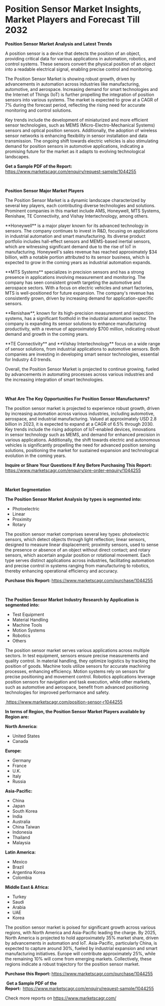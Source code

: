 <p><h1>Position Sensor Market Insights, Market Players and Forecast Till 2032</h1></p><p><strong>Position Sensor Market Analysis and Latest Trends</strong></p>
<p><p>A position sensor is a device that detects the position of an object, providing critical data for various applications in automation, robotics, and control systems. These sensors convert the physical position of an object into a readable electrical signal, enabling precise control and monitoring.</p><p>The Position Sensor Market is showing robust growth, driven by advancements in automation across industries like manufacturing, automotive, and aerospace. Increasing demand for smart technologies and the Internet of Things (IoT) is further propelling the integration of position sensors into various systems. The market is expected to grow at a CAGR of 7% during the forecast period, reflecting the rising need for accurate monitoring and control solutions.</p><p>Key trends include the development of miniaturized and more efficient sensor technologies, such as MEMS (Micro-Electro-Mechanical Systems) sensors and optical position sensors. Additionally, the adoption of wireless sensor networks is enhancing flexibility in sensor installation and data transmission. The ongoing shift towards electric vehicles is also stimulating demand for position sensors in automotive applications, indicating a promising future for the market as it adapts to evolving technological landscapes.</p></p>
<p><strong>Get a Sample PDF of the Report:&nbsp;</strong> <a href="https://www.marketscagr.com/enquiry/request-sample/1044255?utm_campaign=3115&utm_medium=2&utm_source=Github&utm_content=ia&utm_term=06042025&utm_id=position-sensor">https://www.marketscagr.com/enquiry/request-sample/1044255</a></p>
<p>&nbsp;</p>
<p><strong>Position Sensor Major Market Players</strong></p>
<p><p>The Position Sensor Market is a dynamic landscape characterized by several key players, each contributing diverse technologies and solutions. Prominent companies in this market include AMS, Honeywell, MTS Systems, Renishaw, TE Connectivity, and Vishay Intertechnology, among others.</p><p>**Honeywell** is a major player known for its advanced technology in sensors. The company continues to invest in R&D, focusing on applications in industrial automation and smart manufacturing. Its diverse product portfolio includes hall-effect sensors and MEMS-based inertial sensors, which are witnessing significant demand due to the rise of IoT in manufacturing. Honeywell's sales revenue has reached approximately $34 billion, with a notable portion attributed to its sensor business, which is expected to grow in the coming years as industrial automation expands.</p><p>**MTS Systems** specializes in precision sensors and has a strong presence in applications involving measurement and monitoring. The company has seen consistent growth targeting the automotive and aerospace sectors. With a focus on electric vehicles and smart factories, MTS is well-positioned for future expansion. The company's revenue has consistently grown, driven by increasing demand for application-specific sensors.</p><p>**Renishaw**, known for its high-precision measurement and inspection systems, has a significant foothold in the industrial automation sector. The company is expanding its sensor solutions to enhance manufacturing productivity, with a revenue of approximately $700 million, indicating robust demand and growth in the coming years.</p><p>**TE Connectivity** and **Vishay Intertechnology** focus on a wide range of sensor solutions, from industrial applications to automotive sensors. Both companies are investing in developing smart sensor technologies, essential for Industry 4.0 trends.</p><p>Overall, the Position Sensor Market is projected to continue growing, fueled by advancements in automating processes across various industries and the increasing integration of smart technologies.</p></p>
<p>&nbsp;</p>
<p><strong>What Are The Key Opportunities For Position Sensor Manufacturers?</strong></p>
<p><p>The position sensor market is projected to experience robust growth, driven by increasing automation across various industries, including automotive, aerospace, and industrial manufacturing. Valued at approximately USD 2.8 billion in 2023, it is expected to expand at a CAGR of 6.5% through 2030. Key trends include the rising adoption of IoT-enabled devices, innovations in sensor technology such as MEMS, and demand for enhanced precision in various applications. Additionally, the shift towards electric and autonomous vehicles is significantly propelling the need for advanced position sensing solutions, positioning the market for sustained expansion and technological evolution in the coming years.</p></p>
<p><strong>Inquire or Share Your Questions If Any Before Purchasing This Report:</strong> <a href="https://www.marketscagr.com/enquiry/pre-order-enquiry/1044255?utm_campaign=3115&utm_medium=2&utm_source=Github&utm_content=ia&utm_term=06042025&utm_id=position-sensor">https://www.marketscagr.com/enquiry/pre-order-enquiry/1044255</a></p>
<p>&nbsp;</p>
<p><strong>Market Segmentation</strong></p>
<p><strong>The Position Sensor Market Analysis by types is segmented into:</strong></p>
<p><ul><li>Photoelectric</li><li>Linear</li><li>Proximity</li><li>Rotary</li></ul></p>
<p><p>The position sensor market comprises several key types: photoelectric sensors, which detect objects through light reflection; linear sensors, designed to measure linear displacement; proximity sensors, used to sense the presence or absence of an object without direct contact; and rotary sensors, which ascertain angular position or rotational movement. Each type serves distinct applications across industries, facilitating automation and precise control in systems ranging from manufacturing to robotics, thereby enhancing operational efficiency and accuracy.</p></p>
<p><strong>Purchase this Report:&nbsp;</strong><a href="https://www.marketscagr.com/purchase/1044255?utm_campaign=3115&utm_medium=2&utm_source=Github&utm_content=ia&utm_term=06042025&utm_id=position-sensor">https://www.marketscagr.com/purchase/1044255</a></p>
<p>&nbsp;</p>
<p><strong>The Position Sensor Market Industry Research by Application is segmented into:</strong></p>
<p><ul><li>Test Equipment</li><li>Material Handling</li><li>Machine Tools</li><li>Motion Systems</li><li>Robotics</li><li>Others</li></ul></p>
<p><p>The position sensor market serves various applications across multiple sectors. In test equipment, sensors ensure precise measurements and quality control. In material handling, they optimize logistics by tracking the position of goods. Machine tools utilize sensors for accurate machining processes, enhancing efficiency. Motion systems rely on sensors for precise positioning and movement control. Robotics applications leverage position sensors for navigation and task execution, while other markets, such as automotive and aerospace, benefit from advanced positioning technologies for improved performance and safety.</p></p>
<p><a href="https://www.marketscagr.com/position-sensor-r1044255?utm_campaign=3115&utm_medium=2&utm_source=Github&utm_content=ia&utm_term=06042025&utm_id=position-sensor">&nbsp;https://www.marketscagr.com/position-sensor-r1044255</a></p>
<p><strong>In terms of Region, the Position Sensor Market Players available by Region are:</strong></p>
<p>
    <p> <strong> North America: </strong>
        <ul>
            <li>United States</li>
            <li>Canada</li>
        </ul>
        </p> 
    <p> <strong> Europe: </strong>
        <ul>
            <li>Germany</li>
            <li>France</li>
            <li>U.K.</li>
            <li>Italy</li>
            <li>Russia</li>
        </ul>
        </p> 
    <p> <strong> Asia-Pacific: </strong>
        <ul>
            <li>China</li>
            <li>Japan</li>
            <li>South Korea</li>
            <li>India</li>
            <li>Australia</li>
            <li>China Taiwan</li>
            <li>Indonesia</li>
            <li>Thailand</li>
            <li>Malaysia</li>
        </ul>
        </p> 
    <p> <strong> Latin America: </strong>
        <ul>
            <li>Mexico</li>
            <li>Brazil</li>
            <li>Argentina Korea</li>
            <li>Colombia</li>
        </ul>
        </p> 
    <p> <strong> Middle East & Africa: </strong>
        <ul>
            <li>Turkey</li>
            <li>Saudi</li>
            <li>Arabia</li>
            <li>UAE</li>
            <li>Korea</li>
        </ul>
    </p>
    </p>
<p><p>The position sensor market is poised for significant growth across various regions, with North America and Asia-Pacific leading the charge. By 2025, North America is projected to hold approximately 35% market share, driven by advancements in automation and IoT. Asia-Pacific, particularly China, is expected to capture around 30%, fueled by industrial expansion and smart manufacturing initiatives. Europe will contribute approximately 25%, while the remaining 10% will come from emerging markets. Collectively, these regions indicate a robust trajectory for the position sensor market.</p></p>
<p><strong>Purchase this Report: </strong><a href="https://www.marketscagr.com/purchase/1044255?utm_campaign=3115&utm_medium=2&utm_source=Github&utm_content=ia&utm_term=06042025&utm_id=position-sensor">https://www.marketscagr.com/purchase/1044255</a></p>
<p>&nbsp;<strong>Get a Sample PDF of the Report:&nbsp;&nbsp;</strong><a href="https://www.marketscagr.com/enquiry/request-sample/1044255?utm_campaign=3115&utm_medium=2&utm_source=Github&utm_content=ia&utm_term=06042025&utm_id=position-sensor">https://www.marketscagr.com/enquiry/request-sample/1044255</a></p>
<p><strong></strong></p>
<p>Check more reports on <a href="https://www.marketscagr.com/?utm_campaign=3115&utm_medium=2&utm_source=Github&utm_content=ia&utm_term=06042025&utm_id=position-sensor">https://www.marketscagr.com/</a></p>